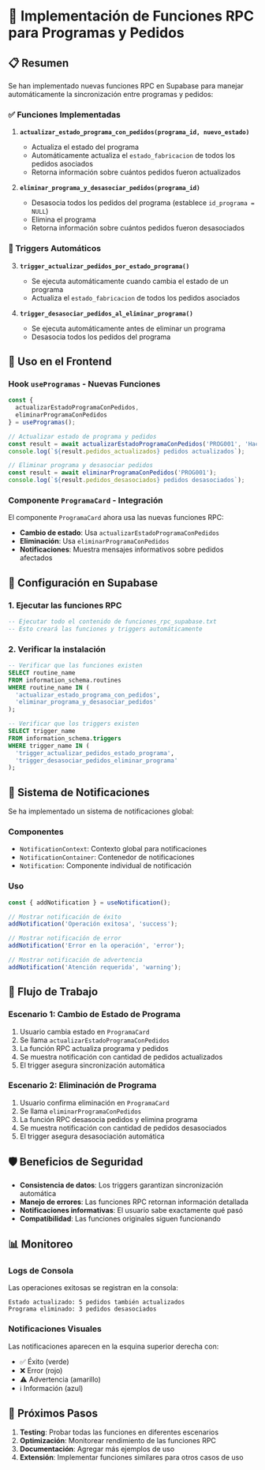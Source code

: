 # 🚀 Implementación de Funciones RPC para Programas y Pedidos

## 📋 Resumen

Se han implementado nuevas funciones RPC en Supabase para manejar automáticamente la sincronización entre programas y pedidos:

### ✅ Funciones Implementadas

1. **`actualizar_estado_programa_con_pedidos(programa_id, nuevo_estado)`**
   - Actualiza el estado del programa
   - Automáticamente actualiza el `estado_fabricacion` de todos los pedidos asociados
   - Retorna información sobre cuántos pedidos fueron actualizados

2. **`eliminar_programa_y_desasociar_pedidos(programa_id)`**
   - Desasocia todos los pedidos del programa (establece `id_programa = NULL`)
   - Elimina el programa
   - Retorna información sobre cuántos pedidos fueron desasociados

### 🔄 Triggers Automáticos

3. **`trigger_actualizar_pedidos_por_estado_programa()`**
   - Se ejecuta automáticamente cuando cambia el estado de un programa
   - Actualiza el `estado_fabricacion` de todos los pedidos asociados

4. **`trigger_desasociar_pedidos_al_eliminar_programa()`**
   - Se ejecuta automáticamente antes de eliminar un programa
   - Desasocia todos los pedidos del programa

## 🎯 Uso en el Frontend

### Hook `useProgramas` - Nuevas Funciones

```javascript
const { 
  actualizarEstadoProgramaConPedidos, 
  eliminarProgramaConPedidos 
} = useProgramas();

// Actualizar estado de programa y pedidos
const result = await actualizarEstadoProgramaConPedidos('PROG001', 'Haciendo');
console.log(`${result.pedidos_actualizados} pedidos actualizados`);

// Eliminar programa y desasociar pedidos
const result = await eliminarProgramaConPedidos('PROG001');
console.log(`${result.pedidos_desasociados} pedidos desasociados`);
```

### Componente `ProgramaCard` - Integración

El componente `ProgramaCard` ahora usa las nuevas funciones RPC:

- **Cambio de estado**: Usa `actualizarEstadoProgramaConPedidos`
- **Eliminación**: Usa `eliminarProgramaConPedidos`
- **Notificaciones**: Muestra mensajes informativos sobre pedidos afectados

## 🔧 Configuración en Supabase

### 1. Ejecutar las funciones RPC

```sql
-- Ejecutar todo el contenido de funciones_rpc_supabase.txt
-- Esto creará las funciones y triggers automáticamente
```

### 2. Verificar la instalación

```sql
-- Verificar que las funciones existen
SELECT routine_name 
FROM information_schema.routines 
WHERE routine_name IN (
  'actualizar_estado_programa_con_pedidos',
  'eliminar_programa_y_desasociar_pedidos'
);

-- Verificar que los triggers existen
SELECT trigger_name 
FROM information_schema.triggers 
WHERE trigger_name IN (
  'trigger_actualizar_pedidos_estado_programa',
  'trigger_desasociar_pedidos_eliminar_programa'
);
```

## 🎨 Sistema de Notificaciones

Se ha implementado un sistema de notificaciones global:

### Componentes
- `NotificationContext`: Contexto global para notificaciones
- `NotificationContainer`: Contenedor de notificaciones
- `Notification`: Componente individual de notificación

### Uso
```javascript
const { addNotification } = useNotification();

// Mostrar notificación de éxito
addNotification('Operación exitosa', 'success');

// Mostrar notificación de error
addNotification('Error en la operación', 'error');

// Mostrar notificación de advertencia
addNotification('Atención requerida', 'warning');
```

## 🔄 Flujo de Trabajo

### Escenario 1: Cambio de Estado de Programa
1. Usuario cambia estado en `ProgramaCard`
2. Se llama `actualizarEstadoProgramaConPedidos`
3. La función RPC actualiza programa y pedidos
4. Se muestra notificación con cantidad de pedidos actualizados
5. El trigger asegura sincronización automática

### Escenario 2: Eliminación de Programa
1. Usuario confirma eliminación en `ProgramaCard`
2. Se llama `eliminarProgramaConPedidos`
3. La función RPC desasocia pedidos y elimina programa
4. Se muestra notificación con cantidad de pedidos desasociados
5. El trigger asegura desasociación automática

## 🛡️ Beneficios de Seguridad

- **Consistencia de datos**: Los triggers garantizan sincronización automática
- **Manejo de errores**: Las funciones RPC retornan información detallada
- **Notificaciones informativas**: El usuario sabe exactamente qué pasó
- **Compatibilidad**: Las funciones originales siguen funcionando

## 📊 Monitoreo

### Logs de Consola
Las operaciones exitosas se registran en la consola:
```
Estado actualizado: 5 pedidos también actualizados
Programa eliminado: 3 pedidos desasociados
```

### Notificaciones Visuales
Las notificaciones aparecen en la esquina superior derecha con:
- ✅ Éxito (verde)
- ❌ Error (rojo)
- ⚠️ Advertencia (amarillo)
- ℹ️ Información (azul)

## 🚀 Próximos Pasos

1. **Testing**: Probar todas las funciones en diferentes escenarios
2. **Optimización**: Monitorear rendimiento de las funciones RPC
3. **Documentación**: Agregar más ejemplos de uso
4. **Extensión**: Implementar funciones similares para otros casos de uso 